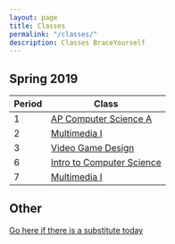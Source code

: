 ```yaml
---
layout: page
title: Classes
permalink: "/classes/"
description: Classes BraceYourself
---
```


## Spring 2019

<div class="section" markdown="1">

<div class="class-table" markdown="1">

| Period | Class                                    |
|--------|------------------------------------------|
| 1      | [AP Computer Science A](/apcs)           |
| 2      | [Multimedia I](/mm1)                     |
| 3      | [Video Game Design](/game_design)        |
| 6      | [Intro to Computer Science](/intro_cs)   |
| 7      | [Multimedia I](/mm1)                     |


</div>
</div>

## Other

<div class="section" markdown="1">

<!-- [AP Computer Science Principles](/apcsp) -->


[Go here if there is a substitute today](today)
</div>

